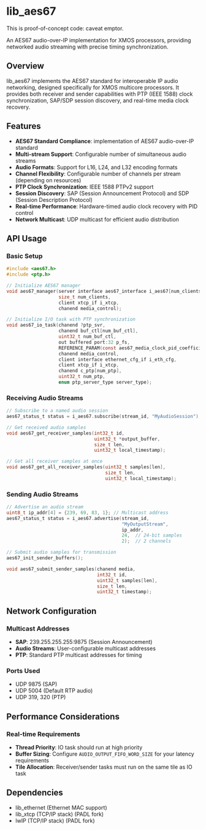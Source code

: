 # lib\_aes67

This is proof-of-concept code: caveat emptor.

An AES67 audio-over-IP implementation for XMOS processors, providing networked audio streaming with precise timing synchronization.

## Overview

lib\_aes67 implements the AES67 standard for interoperable IP audio networking, designed specifically for XMOS multicore processors. It provides both receiver and sender capabilities with PTP (IEEE 1588) clock synchronization, SAP/SDP session discovery, and real-time media clock recovery.

## Features

- **AES67 Standard Compliance**: implementation of AES67 audio-over-IP standard
- **Multi-stream Support**: Configurable number of simultaneous audio streams
- **Audio Formats**: Support for L16, L24, and L32 encoding formats
- **Channel Flexibility**: Configurable number of channels per stream (depending on resources)
- **PTP Clock Synchronization**: IEEE 1588 PTPv2 support
- **Session Discovery**: SAP (Session Announcement Protocol) and SDP (Session Description Protocol)
- **Real-time Performance**: Hardware-timed audio clock recovery with PID control
- **Network Multicast**: UDP multicast for efficient audio distribution

## API Usage

### Basic Setup

```c
#include <aes67.h>
#include <ptp.h>

// Initialize AES67 manager
void aes67_manager(server interface aes67_interface i_aes67[num_clients],
                   size_t num_clients,
                   client xtcp_if i_xtcp,
                   chanend media_control);

// Initialize I/O task with PTP synchronization
void aes67_io_task(chanend ?ptp_svr,
                   chanend buf_ctl[num_buf_ctl],
                   uint32_t num_buf_ctl,
                   out buffered port:32 p_fs,
                   REFERENCE_PARAM(const aes67_media_clock_pid_coefficients_t, pid_coefficients),
                   chanend media_control,
                   client interface ethernet_cfg_if i_eth_cfg,
                   client xtcp_if i_xtcp,
                   chanend c_ptp[num_ptp],
                   uint32_t num_ptp,
                   enum ptp_server_type server_type);
```

### Receiving Audio Streams

```c
// Subscribe to a named audio session
aes67_status_t status = i_aes67.subscribe(stream_id, "MyAudioSession");

// Get received audio samples
void aes67_get_receiver_samples(int32_t id,
                                uint32_t *output_buffer,
                                size_t len,
                                uint32_t local_timestamp);

// Get all receiver samples at once
void aes67_get_all_receiver_samples(uint32_t samples[len],
                                    size_t len,
                                    uint32_t local_timestamp);
```

### Sending Audio Streams

```c
// Advertise an audio stream
uint8_t ip_addr[4] = {239, 69, 83, 1}; // Multicast address
aes67_status_t status = i_aes67.advertise(stream_id, 
                                          "MyOutputStream",
                                          ip_addr,
                                          24,  // 24-bit samples
                                          2);  // 2 channels

// Submit audio samples for transmission
aes67_init_sender_buffers();

void aes67_submit_sender_samples(chanend media,
                                 int32_t id,
                                 uint32_t samples[len],
                                 size_t len,
                                 uint32_t timestamp);
```

## Network Configuration

### Multicast Addresses

- **SAP**: 239.255.255.255:9875 (Session Announcement)
- **Audio Streams**: User-configurable multicast addresses
- **PTP**: Standard PTP multicast addresses for timing

### Ports Used

- UDP 9875 (SAP)
- UDP 5004 (Default RTP audio)
- UDP 319, 320 (PTP)

## Performance Considerations

### Real-time Requirements

- **Thread Priority**: IO task should run at high priority
- **Buffer Sizing**: Configure `AUDIO_OUTPUT_FIFO_WORD_SIZE` for your latency requirements
- **Tile Allocation**: Receiver/sender tasks must run on the same tile as IO task

## Dependencies

- lib\_ethernet (Ethernet MAC support)
- lib\_xtcp (TCP/IP stack) (PADL fork)
- lwIP (TCP/IP stack) (PADL fork)

